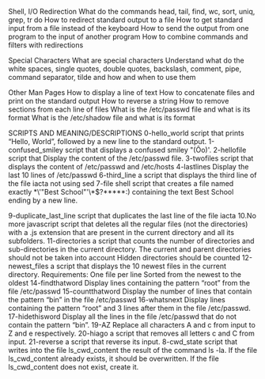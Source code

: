 Shell, I/O Redirection
What do the commands head, tail, find, wc, sort, uniq, grep, tr do
How to redirect standard output to a file
How to get standard input from a file instead of the keyboard
How to send the output from one program to the input of another program
How to combine commands and filters with redirections

Special Characters
What are special characters
Understand what do the white spaces, single quotes, double quotes, backslash, comment, pipe, command separator, tilde and how and when to use them

Other Man Pages
How to display a line of text
How to concatenate files and print on the standard output
How to reverse a string
How to remove sections from each line of files
What is the /etc/passwd file and what is its format
What is the /etc/shadow file and what is its format

SCRIPTS AND MEANING/DESCRIPTIONS
0-hello_world
	script that prints “Hello, World”, followed by a new line to the standard output.
1-confused_smiley
	script that displays a confused smiley "(Ôo)'.
2-hellofile
	script that Display the content of the /etc/passwd file.
3-twofiles
	script that displays the content of /etc/passwd and /etc/hosts
4-lastlines
	Display the last 10 lines of /etc/passwd
6-third_line
	a script that displays the third line of the file iacta not using sed
7-file
	shell script that creates a file named exactly \*\\'"Best School"\'\\*$\?\*\*\*\*\*:) containing the text Best School ending by a new line.

9-duplicate_last_line
	 script that duplicates the last line of the file iacta
10.No more javascript
	 script that deletes all the regular files (not the directories) with a .js extension that are present in the current directory and all its subfolders.
11-directories
	 a script that counts the number of directories and sub-directories in the current directory.
	The current and parent directories should not be taken into account
	Hidden directories should be counted
12-newest_files
	a script that displays the 10 newest files in the current directory.
	Requirements:
	One file per line
	Sorted from the newest to the oldest
14-findthatword
	Display lines containing the pattern “root” from the file /etc/passwd
15-countthatword
	Display the number of lines that contain the pattern “bin” in the file /etc/passwd
16-whatsnext
	Display lines containing the pattern “root” and 3 lines after them in the file /etc/passwd.
17-hidethisword
	Display all the lines in the file /etc/passwd that do not contain the pattern “bin”.
19-AZ
	Replace all characters A and c from input to Z and e respectively.
20-hiago
	 a script that removes all letters c and C from input.
21-reverse 
	 a script that reverse its input.
8-cwd_state
	script that writes into the file ls_cwd_content the result of the command ls -la. If the file ls_cwd_content already exists, it 		should be overwritten. If the file ls_cwd_content does not exist, create it.

